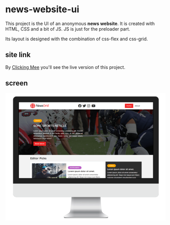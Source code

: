 # news-website-ui

This project is the UI of an anonymous **news website**. It is created with HTML, CSS and a bit of JS. JS is just for the preloader part.

Its layout is designed with the combination of css-flex and css-grid.

## site link

By [Clicking Mee](https://msarmadqadeer.github.io/news-website-ui/) you'll see the live version of this project.

## screen

![](./images/screen.png)
